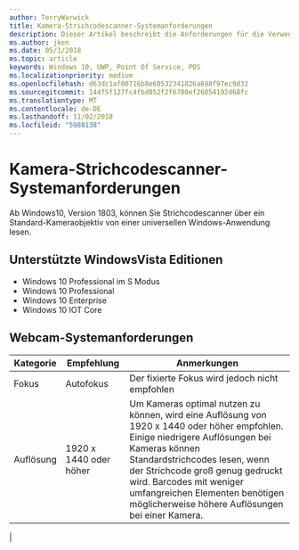 ```yaml
---
author: TerryWarwick
title: Kamera-Strichcodescanner-Systemanforderungen
description: Dieser Artikel beschreibt die Anforderungen für die Verwendung der Kamera-Strichcodescanner von einer UWP-App.
ms.author: jken
ms.date: 05/1/2018
ms.topic: article
keywords: Windows 10, UWP, Point Of Service, POS
ms.localizationpriority: medium
ms.openlocfilehash: d63dc1af00716b8e60532341826a698f97ec9d32
ms.sourcegitcommit: 144f5f127fc4fbd852f2f6780ef26054192d68fc
ms.translationtype: MT
ms.contentlocale: de-DE
ms.lasthandoff: 11/02/2018
ms.locfileid: "5988138"
---
```

# <a name="camera-barcode-scanner-system-requirements"></a>Kamera-Strichcodescanner-Systemanforderungen
Ab Windows10, Version 1803, können Sie Strichcodescanner über ein Standard-Kameraobjektiv von einer universellen Windows-Anwendung lesen.

## <a name="supported-windows-editions"></a>Unterstützte WindowsVista Editionen
- Windows 10 Professional im S Modus
- Windows 10 Professional
- Windows 10 Enterprise
- Windows 10 IOT Core


## <a name="webcam-requirements"></a>Webcam-Systemanforderungen
| Kategorie      | Empfehlung           | Anmerkungen |
| ------------- | ------------------------ | -------- |
| Fokus         | Autofokus               | Der fixierte Fokus wird jedoch nicht empfohlen |
| Auflösung    | 1920 x 1440 oder höher    | Um Kameras optimal nutzen zu können, wird eine Auflösung von 1920 x 1440 oder höher empfohlen.  Einige niedrigere Auflösungen bei Kameras können Standardstrichcodes lesen, wenn der Strichcode groß genug gedruckt wird. Barcodes mit weniger umfangreichen Elementen benötigen möglicherweise höhere Auflösungen bei einer Kamera. |
|

